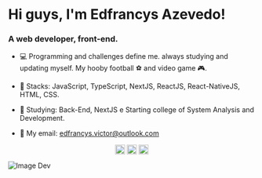 # Hi guys, I'm Edfrancys Azevedo!

<h3>A web developer, front-end. </h3>
  
- :computer: Programming and challenges define me. always studying and updating myself. My hooby football :soccer: and video game :video_game:.

- :gem: Stacks: JavaScript, TypeScript, NextJS, ReactJS, React-NativeJS, HTML, CSS.

- :gem: Studying: Back-End, NextJS e Starting college of System Analysis and Development.

 - :email: My email: edfrancys.victor@outlook.com



<p align="center">
<a href="https://linkedin.com/in/edfrancys-azevedo" target="blank"><img align="center" src="https://cdn.jsdelivr.net/npm/simple-icons@3.0.1/icons/linkedin.svg" alt="edfrancys-azevedo" height="20" width="20" /></a>
<a href="https://fb.com/edfrancys.victor" target="blank"><img align="center" src="https://cdn.jsdelivr.net/npm/simple-icons@3.0.1/icons/facebook.svg" alt="edfrancys victor" height="20" width="20" /></a>
<a href="https://instagram.com/edfrancysvictor" target="blank"><img align="center" src="https://cdn.jsdelivr.net/npm/simple-icons@3.0.1/icons/instagram.svg" alt="edfrancys victor" height="20" width="20" /></a>
</p>


![Image Dev](https://media.giphy.com/media/QNFhOolVeCzPQ2Mx85/giphy.gif)



